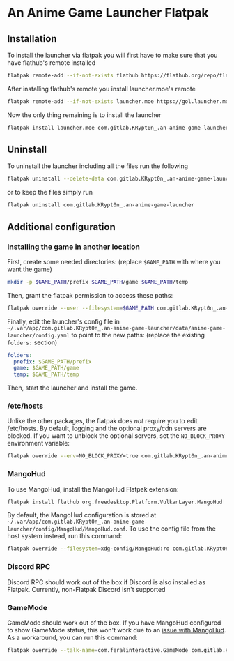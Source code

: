 # An Anime Game Launcher Flatpak

## Installation

To install the launcher via flatpak you will first have to make sure that you have flathub's remote installed

```sh
flatpak remote-add --if-not-exists flathub https://flathub.org/repo/flathub.flatpakrepo
```

After installing flathub's remote you install launcher.moe's remote

```sh
flatpak remote-add --if-not-exists launcher.moe https://gol.launcher.moe/gol.launcher.moe.flatpakrepo
```

Now the only thing remaining is to install the launcher

```sh
flatpak install launcher.moe com.gitlab.KRypt0n_.an-anime-game-launcher
```

## Uninstall

To uninstall the launcher including all the files run the following

```sh
flatpak uninstall --delete-data com.gitlab.KRypt0n_.an-anime-game-launcher
```

or to keep the files simply run

```sh
flatpak uninstall com.gitlab.KRypt0n_.an-anime-game-launcher
```

## Additional configuration

### Installing the game in another location

First, create some needed directories: (replace `$GAME_PATH` with where you want the game)

```sh
mkdir -p $GAME_PATH/prefix $GAME_PATH/game $GAME_PATH/temp
```

Then, grant the flatpak permission to access these paths:

```sh
flatpak override --user --filesystem=$GAME_PATH com.gitlab.KRypt0n_.an-anime-game-launcher
```

Finally, edit the launcher's config file in `~/.var/app/com.gitlab.KRypt0n_.an-anime-game-launcher/data/anime-game-launcher/config.yaml` to point to the new paths: (replace the existing `folders:` section)

```yaml
folders:
  prefix: $GAME_PATH/prefix
  game: $GAME_PATH/game
  temp: $GAME_PATH/temp
```

Then, start the launcher and install the game.

### /etc/hosts

Unlike the other packages, the flatpak does _not_ require you to edit /etc/hosts. By default, logging and the optional proxy/cdn servers are blocked. If you want to unblock the optional servers, set the `NO_BLOCK_PROXY` environment variable:

```sh
flatpak override --env=NO_BLOCK_PROXY=true com.gitlab.KRypt0n_.an-anime-game-launcher
```

### MangoHud

To use MangoHud, install the MangoHud Flatpak extension:

```sh
flatpak install flathub org.freedesktop.Platform.VulkanLayer.MangoHud
```

By default, the MangoHud configuration is stored at `~/.var/app/com.gitlab.KRypt0n_.an-anime-game-launcher/config/MangoHud/MangoHud.conf`. To use the config file from the host system instead, run this command:

```sh
flatpak override --filesystem=xdg-config/MangoHud:ro com.gitlab.KRypt0n_.an-anime-game-launcher
```

### Discord RPC

Discord RPC should work out of the box if Discord is also installed as Flatpak. Currently, non-Flatpak Discord isn't supported

### GameMode

GameMode should work out of the box. If you have MangoHud configured to show GameMode status, this won't work due to an [issue with MangoHud](https://github.com/flightlessmango/MangoHud/issues/685). As a workaround, you can run this command:

```sh
flatpak override --talk-name=com.feralinteractive.GameMode com.gitlab.KRypt0n_.an-anime-game-launcher
```
